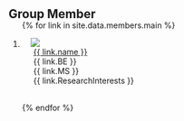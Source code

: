 <h1 id="members"></h1>

<h2 style="margin: 30px 0px -15px;">Group Member<temp style="font-size:15px;"></temp></h2>

<div class="members">

<ol class="personal">

{% for link in site.data.members.main %}

<li>
<div class="member-row">
  <div class="col-sm-3 abbr" style="position: relative;padding-right: 15px;padding-left: 15px;">
    <img src="{{ link.image }}" class="teaser img-fluid z-depth-1" style="width=100;height=40%">
  </div>
  <div class="col-sm-9" style="position: relative;padding-right: 15px;padding-left: 20px;">
      <div class="name"><a href="{{ link.googlescholar }}">{{ link.name }}</a></div>
      <div class="BE">{{ link.BE }}</div>
      <div class="MS">{{ link.MS }}</div>
      <div class="ResearchInterests">{{ link.ResearchInterests }}</div>
  </div>
</div>
</li>

<br>

{% endfor %} 

